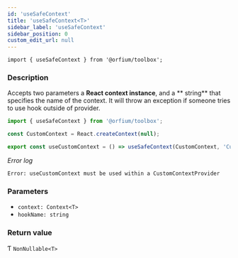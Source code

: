 ```yaml
---
id: 'useSafeContext'
title: 'useSafeContext<T>'
sidebar_label: 'useSafeContext'
sidebar_position: 0
custom_edit_url: null
---
```


`import { useSafeContext } from '@orfium/toolbox';`

### Description

Accepts two parameters a **React context instance**, and a ** string** that specifies the name of the context.
It will throw an exception if someone tries to use hook outside of provider.

```typescript jsx
import { useSafeContext } from '@orfium/toolbox';

const CustomContext = React.createContext(null);

export const useCustomContext = () => useSafeContext(CustomContext, 'CustomContext');
```

_Error log_

```
Error: useCustomContext must be used within a CustomContextProvider
```

### Parameters

- `context: Context<T>`
- `hookName: string`

### Return value

Ƭ `NonNullable<T>`
